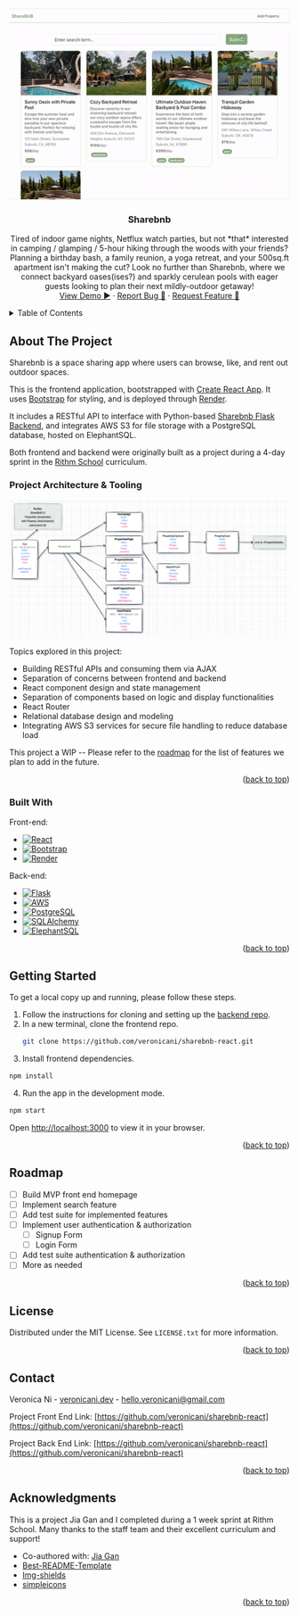 <!-- Improved compatibility of back to top link: See: https://github.com/othneildrew/Best-README-Template/pull/73 -->
<a name="readme-top"></a>
<!--
*** Thanks for checking out the Best-README-Template. If you have a suggestion
*** that would make this better, please fork the repo and create a pull request
*** or simply open an issue with the tag "enhancement".
*** Don't forget to give the project a star!
*** Thanks again! Now go create something AMAZING! :D
-->


<!-- PROJECT LOGO -->
<br />
<div align="center">
  <!-- To start a screen record on Mac: Shift + Cmd + 5 -->
  <a href="https://github.com/veronicani/sharebnb-react">
    <img src="/public/sharebnb-demo.gif" alt="Demo recording">
  </a>

<h3 align="center">Sharebnb</h3>

  <p align="center">
    Tired of indoor game nights, Netflux watch parties, but not *that* interested in camping / glamping / 5-hour hiking through the woods with your friends? Planning a birthday bash, a family reunion, a yoga retreat, and your 500sq.ft apartment isn't making the cut? Look no further than Sharebnb, where we connect backyard oases(ises?) and sparkly cerulean pools with eager guests looking to plan their next mildly-outdoor getaway!
    <br />
    <a href="https://sharebnb.veronicani.dev">View Demo ▶️</a>
    ·
    <a href="https://github.com/veronicani/sharebnb-react/issues">Report Bug 🐛</a>
    ·
    <a href="https://github.com/veronicani/sharebnb-react/issues">Request Feature 🙏</a>
  </p>
</div>



<!-- TABLE OF CONTENTS -->
<details>
  <summary>Table of Contents</summary>
  <ol>
    <li>
      <a href="#about-the-project">About The Project</a>
      <ul>
        <li><a href="#built-with">Built With</a></li>
      </ul>
    </li>
    <li>
      <a href="#getting-started">Getting Started</a>
      <ul>
        <li><a href="#prerequisites">Prerequisites</a></li>
        <li><a href="#installation">Installation</a></li>
      </ul>
    </li>
    <li><a href="#roadmap">Roadmap</a></li>
    <li><a href="#contact">Contact</a></li>
    <li><a href="#acknowledgments">Acknowledgments</a></li>
  </ol>
</details>



<!-- ABOUT THE PROJECT -->
## About The Project

<!-- [![Product Name Screen Shot][product-screenshot]](https://example.com) -->

Sharebnb is a space sharing app where users can browse, like, and rent out outdoor spaces. 

This is the frontend application, bootstrapped with [Create React App](https://github.com/facebook/create-react-app). It uses [Bootstrap](https://getbootstrap.com/) for styling, and is deployed through [Render](https://render.com/).  

It includes a RESTful API to interface with Python-based [Sharebnb Flask Backend](https://github.com/veronicani/sharebnb-flask), and integrates AWS S3 for file storage with a PostgreSQL database, hosted on ElephantSQL.

Both frontend and backend were originally built as a project during a 4-day sprint in the [Rithm School](https://www.rithmschool.com/) curriculum.

### Project Architecture & Tooling
![Component diagram](/public/component-diagram.png?raw=true)

Topics explored in this project:
- Building RESTful APIs and consuming them via AJAX
- Separation of concerns between frontend and backend
- React component design and state management
- Separation of components based on logic and display functionalities
- React Router
- Relational database design and modeling
- Integrating AWS S3 services for secure file handling to reduce database load

This project a WIP -- Please refer to the [roadmap](#roadmap) for the list of features we plan to add in the future.

<!-- 
To avoid retyping too much info. Do a search and replace with your text editor for the following: `veronicani`, `sharebnb-react`, `twitter_handle`, `linkedin_username`, `email_client`, `email`, `project_title`, `project_description` -->

<p align="right">(<a href="#readme-top">back to top</a>)</p>


### Built With

Front-end:
* [![React][React.js]][React-url]
* [![Bootstrap][Bootstrap.com]][Bootstrap-url]
* [![Render][Render.com]][Render-url]

Back-end:
* [![Flask][Flask.com]][Flask-url]
* [![AWS][AWS.com]][AWS-url]
* [![PostgreSQL][PostgreSQL.com]][PostgreSQL-url]
* [![SQLAlchemy][SQLAlchemy.org]][SQLAlchemy-url]
* [![ElephantSQL][ElephantSQL.com]][Render-url]

<p align="right">(<a href="#readme-top">back to top</a>)</p>



<!-- GETTING STARTED -->
## Getting Started

To get a local copy up and running, please follow these steps.

1. Follow the instructions for cloning and setting up the [backend repo](https://github.com/veronicani/sharebnb-flask).
2. In a new terminal, clone the frontend repo.
   ```sh
   git clone https://github.com/veronicani/sharebnb-react.git
   ```
3. Install frontend dependencies.
  ```sh
  npm install
  ```
4. Run the app in the development mode.
  ```sh
  npm start
  ```
  Open [http://localhost:3000](http://localhost:3000) to view it in your browser.


<p align="right">(<a href="#readme-top">back to top</a>)</p>



<!-- ROADMAP -->
## Roadmap

- [ ] Build MVP front end homepage
- [ ] Implement search feature
- [ ] Add test suite for implemented features
- [ ] Implement user authentication & authorization
    - [ ] Signup Form
    - [ ] Login Form
- [ ] Add test suite authentication & authorization
- [ ] More as needed

<p align="right">(<a href="#readme-top">back to top</a>)</p>


<!-- LICENSE -->
## License

Distributed under the MIT License. See `LICENSE.txt` for more information.

<p align="right">(<a href="#readme-top">back to top</a>)</p>



<!-- CONTACT -->
## Contact

Veronica Ni - [veronicani.dev](https://veronicani.dev) - hello.veronicani@gmail.com

Project Front End Link: [https://github.com/veronicani/sharebnb-react](https://github.com/veronicani/sharebnb-react)

Project Back End Link: [https://github.com/veronicani/sharebnb-react](https://github.com/veronicani/sharebnb-react)

<p align="right">(<a href="#readme-top">back to top</a>)</p>



<!-- ACKNOWLEDGMENTS -->
## Acknowledgments

This is a project Jia Gan and I completed during a 1 week sprint at Rithm School. Many thanks to the staff team and their excellent curriculum and support!

* Co-authored with: [Jia Gan](https://github.com/jgan21)
* [Best-README-Template](https://github.com/othneildrew/Best-README-Template)
* [Img-shields](https://shields.io)
* [simpleicons](https://simpleicons.org/)

<p align="right">(<a href="#readme-top">back to top</a>)</p>



<!-- MARKDOWN LINKS & IMAGES -->
<!-- https://www.markdownguide.org/basic-syntax/#reference-style-links -->
[contributors-shield]: https://img.shields.io/github/contributors/veronicani/sharebnb-react.svg?style=for-the-badge
[contributors-url]: https://github.com/veronicani/sharebnb-react/graphs/contributors
[forks-shield]: https://img.shields.io/github/forks/veronicani/sharebnb-react.svg?style=for-the-badge
[forks-url]: https://github.com/veronicani/sharebnb-react/network/members
[stars-shield]: https://img.shields.io/github/stars/veronicani/sharebnb-react.svg?style=for-the-badge
[stars-url]: https://github.com/veronicani/sharebnb-react/stargazers
[issues-shield]: https://img.shields.io/github/issues/veronicani/sharebnb-react.svg?style=for-the-badge
[issues-url]: https://github.com/veronicani/sharebnb-react/issues
[license-shield]: https://img.shields.io/github/license/veronicani/sharebnb-react.svg?style=for-the-badge
[license-url]: https://github.com/veronicani/sharebnb-react/blob/master/LICENSE.txt
[linkedin-shield]: https://img.shields.io/badge/-LinkedIn-black.svg?style=for-the-badge&logo=linkedin&colorB=555
[linkedin-url]: https://linkedin.com/in/linkedin_username
[product-screenshot]: images/screenshot.png
[Next.js]: https://img.shields.io/badge/next.js-000000?style=for-the-badge&logo=nextdotjs&logoColor=white
[Next-url]: https://nextjs.org/
[React.js]: https://img.shields.io/badge/React-20232A?style=for-the-badge&logo=react&logoColor=61DAFB
[React-url]: https://reactjs.org/
[Vue.js]: https://img.shields.io/badge/Vue.js-35495E?style=for-the-badge&logo=vuedotjs&logoColor=4FC08D
[Vue-url]: https://vuejs.org/
[Angular.io]: https://img.shields.io/badge/Angular-DD0031?style=for-the-badge&logo=angular&logoColor=white
[Angular-url]: https://angular.io/
[Svelte.dev]: https://img.shields.io/badge/Svelte-4A4A55?style=for-the-badge&logo=svelte&logoColor=FF3E00
[Svelte-url]: https://svelte.dev/
[Laravel.com]: https://img.shields.io/badge/Laravel-FF2D20?style=for-the-badge&logo=laravel&logoColor=white
[Laravel-url]: https://laravel.com
[Bootstrap.com]: https://img.shields.io/badge/Bootstrap-563D7C?style=for-the-badge&logo=bootstrap&logoColor=white  
[Bootstrap-url]: https://getbootstrap.com
[JQuery.com]: https://img.shields.io/badge/jQuery-0769AD?style=for-the-badge&logo=jquery&logoColor=white
[JQuery-url]: https://jquery.com 
[Render.com]: https://img.shields.io/badge/Render-000000?style=for-the-badge&logo=render&logoColor=white
[Render-url]: https://render.com
[Flask.com]: https://img.shields.io/badge/Flask-000000?style=for-the-badge&logo=flask&logoColor=81D9FF
[Flask-url]: https://flask.palletsprojects.com
[AWS.com]: https://img.shields.io/badge/AWS-232F3E?style=for-the-badge&logo=amazon-aws&logoColor=FF9900
[AWS-url]: aws.amazon.com
[PostgreSQL.com]: https://img.shields.io/badge/PostgreSQL-4169E1?style=for-the-badge&logo=postgresql&logoColor=white
[PostgreSQL-url]: https://www.postgresql.org/
[SQLAlchemy.org]: https://img.shields.io/badge/SQLAlchemy-D71F00?style=for-the-badge&logo=sqlalchemy&logoColor=white
[SQLAlchemy-url]: https://www.sqlalchemy.org/
[ElephantSQL.com]: https://img.shields.io/badge/ElephantSQL-96D3F4?style=for-the-badge&logo=elephantsql&logoColor=white
[ElephantSQL-url]: https://www.elephantsql.com/

